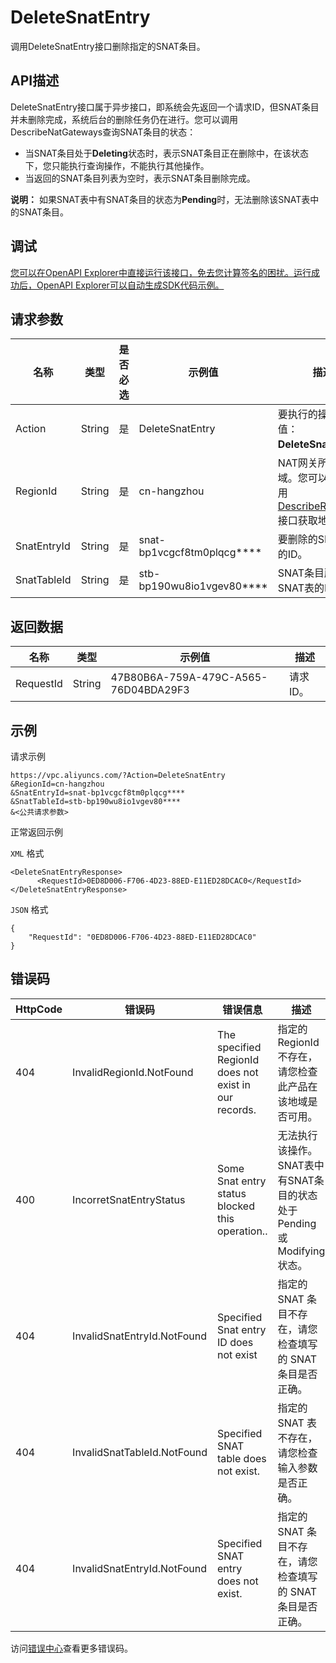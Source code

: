 # DeleteSnatEntry

调用DeleteSnatEntry接口删除指定的SNAT条目。

## API描述

DeleteSnatEntry接口属于异步接口，即系统会先返回一个请求ID，但SNAT条目并未删除完成，系统后台的删除任务仍在进行。您可以调用DescribeNatGateways查询SNAT条目的状态：

-   当SNAT条目处于**Deleting**状态时，表示SNAT条目正在删除中，在该状态下，您只能执行查询操作，不能执行其他操作。
-   当返回的SNAT条目列表为空时，表示SNAT条目删除完成。

**说明：** 如果SNAT表中有SNAT条目的状态为**Pending**时，无法删除该SNAT表中的SNAT条目。

## 调试

[您可以在OpenAPI Explorer中直接运行该接口，免去您计算签名的困扰。运行成功后，OpenAPI Explorer可以自动生成SDK代码示例。](https://api.aliyun.com/#product=Vpc&api=DeleteSnatEntry&type=RPC&version=2016-04-28)

## 请求参数

|名称|类型|是否必选|示例值|描述|
|--|--|----|---|--|
|Action|String|是|DeleteSnatEntry|要执行的操作，取值：**DeleteSnatEntry**。 |
|RegionId|String|是|cn-hangzhou|NAT网关所在的地域。您可以通过调用[DescribeRegions](~~36063~~)接口获取地域ID。 |
|SnatEntryId|String|是|snat-bp1vcgcf8tm0plqcg\*\*\*\*|要删除的SNAT条目的ID。 |
|SnatTableId|String|是|stb-bp190wu8io1vgev80\*\*\*\*|SNAT条目所属的SNAT表的ID。 |

## 返回数据

|名称|类型|示例值|描述|
|--|--|---|--|
|RequestId|String|47B80B6A-759A-479C-A565-76D04BDA29F3|请求ID。 |

## 示例

请求示例

```
https://vpc.aliyuncs.com/?Action=DeleteSnatEntry
&RegionId=cn-hangzhou
&SnatEntryId=snat-bp1vcgcf8tm0plqcg****
&SnatTableId=stb-bp190wu8io1vgev80****
&<公共请求参数>
```

正常返回示例

`XML` 格式

```
<DeleteSnatEntryResponse>
      <RequestId>0ED8D006-F706-4D23-88ED-E11ED28DCAC0</RequestId>
</DeleteSnatEntryResponse>
```

`JSON` 格式

```
{ 
    "RequestId": "0ED8D006-F706-4D23-88ED-E11ED28DCAC0"
}
```

## 错误码

|HttpCode|错误码|错误信息|描述|
|--------|---|----|--|
|404|InvalidRegionId.NotFound|The specified RegionId does not exist in our records.|指定的 RegionId 不存在，请您检查此产品在该地域是否可用。|
|400|IncorretSnatEntryStatus|Some Snat entry status blocked this operation..|无法执行该操作。SNAT表中有SNAT条目的状态处于Pending或Modifying状态。|
|404|InvalidSnatEntryId.NotFound|Specified Snat entry ID does not exist|指定的 SNAT 条目不存在，请您检查填写的 SNAT 条目是否正确。|
|404|InvalidSnatTableId.NotFound|Specified SNAT table does not exist.|指定的 SNAT 表不存在，请您检查输入参数是否正确。|
|404|InvalidSnatEntryId.NotFound|Specified SNAT entry does not exist.|指定的 SNAT 条目不存在，请您检查填写的 SNAT 条目是否正确。|

访问[错误中心](https://error-center.aliyun.com/status/product/Vpc)查看更多错误码。

